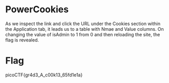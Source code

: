 # PowerCookies
As we inspect the link and click the URL under the Cookies section within the Application tab, it leads us to a table with Nmae and Value columns. On changing the value of isAdmin to 1 from 0 and then reloading the site, the flag is revealed.
# Flag
picoCTF{gr4d3_A_c00k13_65fd1e1a}